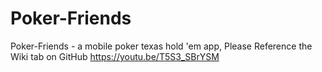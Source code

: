 # Poker-Friends
Poker-Friends - a mobile poker texas hold 'em app, Please Reference the Wiki tab on GitHub
https://youtu.be/T5S3_SBrYSM
